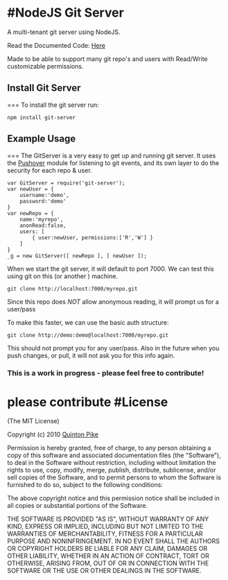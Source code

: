 #NodeJS Git Server
===
A multi-tenant git server using NodeJS.

Read the Documented Code: [Here](http://qrpike.github.io/NodeJS-Git-Server/host.coffee.html)

Made to be able to support many git repo's and users with Read/Write customizable permissions.


## Install Git Server
===
To install the git server run:

	npm install git-server


## Example Usage
===
The GitServer is a very easy to get up and running git server. It uses the [Pushover](https://github.com/substack/pushover) module for listening to git events, and its own layer to do the security for each repo & user.

	var GitServer = require('git-server');
	var newUser = {
		username:'demo',
		password:'demo'
	}
	var newRepo = {
		name:'myrepo',
		anonRead:false,
		users: [
			{ user:newUser, permissions:['R','W'] }
		]
	}
	_g = new GitServer([ newRepo ], [ newUser ]);

When we start the git server, it will default to port 7000. We can test this using git on this (or another ) machine.

	git clone http://localhost:7000/myrepo.git

Since this repo does *NOT* allow anonymous reading, it will prompt us for a user/pass

To make this faster, we can use the basic auth structure:

	git clone http://demo:demo@localhost:7000/myrepo.git

This should not prompt you for any user/pass. Also in the future when you push changes, or pull, it will not ask you for this info again. 


### This is a work in progress - please feel free to contribute!
please contribute
#License
=====
(The MIT License)

Copyright (c) 2010 [Quinton Pike](https://twitter.com/QuintonPike)

Permission is hereby granted, free of charge, to any person obtaining a copy of this software and associated documentation files (the "Software"), to deal in the Software without restriction, including without limitation the rights to use, copy, modify, merge, publish, distribute, sublicense, and/or sell copies of the Software, and to permit persons to whom the Software is furnished to do so, subject to the following conditions:

The above copyright notice and this permission notice shall be included in all copies or substantial portions of the Software.

THE SOFTWARE IS PROVIDED "AS IS", WITHOUT WARRANTY OF ANY KIND, EXPRESS OR IMPLIED, INCLUDING BUT NOT LIMITED TO THE WARRANTIES OF MERCHANTABILITY, FITNESS FOR A PARTICULAR PURPOSE AND NONINFRINGEMENT. IN NO EVENT SHALL THE AUTHORS OR COPYRIGHT HOLDERS BE LIABLE FOR ANY CLAIM, DAMAGES OR OTHER LIABILITY, WHETHER IN AN ACTION OF CONTRACT, TORT OR OTHERWISE, ARISING FROM, OUT OF OR IN CONNECTION WITH THE SOFTWARE OR THE USE OR OTHER DEALINGS IN THE SOFTWARE.
